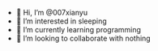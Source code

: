 - 👋 Hi, I’m @007xianyu
- 👀 I’m interested in sleeping
- 🌱 I’m currently learning programming
- 💞️ I’m looking to collaborate with nothing

<!---
007xianyu/007xianyu is a ✨ special ✨ repository because its `README.md` (this file) appears on your GitHub profile.
You can click the Preview link to take a look at your changes.
--->
